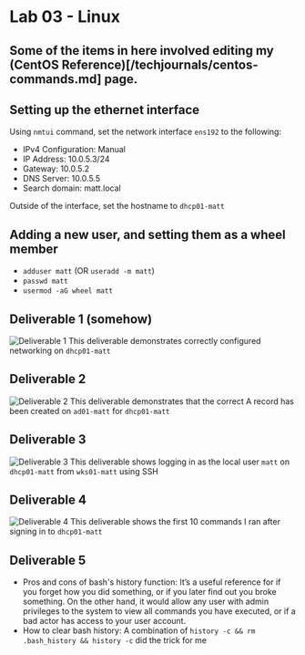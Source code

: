 # Lab 03 - Linux

## Some of the items in here involved editing my (CentOS Reference)[/techjournals/centos-commands.md] page.

## Setting up the ethernet interface
Using `nmtui` command, set the network interface `ens192` to the following:
* IPv4 Configuration: Manual
* IP Address: 10.0.5.3/24
* Gateway: 10.0.5.2
* DNS Server: 10.0.5.5
* Search domain: matt.local

Outside of the interface, set the hostname to `dhcp01-matt`

## Adding a new user, and setting them as a wheel member
* `adduser matt` (OR `useradd -m matt`)
* `passwd matt`
* `usermod -aG wheel matt`

## Deliverable 1 (somehow)
![Deliverable 1](/lab03_deliverable1.png)
This deliverable demonstrates correctly configured networking on `dhcp01-matt`

## Deliverable 2
![Deliverable 2](/lab03_deliverable2.png)
This deliverable demonstrates that the correct A record has been created on `ad01-matt` for `dhcp01-matt`

## Deliverable 3
![Deliverable 3](/lab03_deliverable3.png)
This deliverable shows logging in as the local user `matt` on `dhcp01-matt` from `wks01-matt` using SSH

## Deliverable 4
![Deliverable 4](/lab03_deliverable4.png)
This deliverable shows the first 10 commands I ran after signing in to `dhcp01-matt`

## Deliverable 5
* Pros and cons of bash's history function: It’s a useful reference for if you forget how you did something, or if you later find out you broke something. On the other hand, it would allow any user with admin privileges to the system to view all commands you have executed, or if a bad actor has access to your user account.
* How to clear bash history: A combination of `history -c && rm .bash_history && history -c` did the trick for me